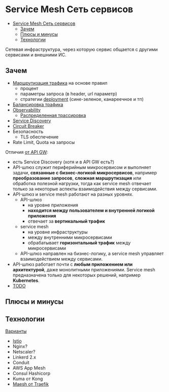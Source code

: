 # Service Mesh Сеть сервисов

- [Service Mesh Сеть сервисов](#service-mesh-сеть-сервисов)
  - [Зачем](#зачем)
  - [Плюсы и минусы](#плюсы-и-минусы)
  - [Технологии](#технологии)

Сетевая инфраструктура, через которую сервис общается с другими сервисами и внешними ИС.

## Зачем

- [Маршрутизация трафика](../../arch/pattern/deployment/pattern.proxy.reverse.md) на основе правил
  - процент
  - параметры запроса (в header, url параметр)
  - стратегии [deployment](../../arch/pattern/deployment/pattern.deploy.md) (сине-зеленое, канареечное и тп)
- [Балансировка трафика](../../arch/pattern/deployment/load.balancing.md)
- [Observability](../../arch/ability/observability.md)
  - [Распределенная трассировка](../observability/tracing.distributed.md)
- [Service Discovery](../../arch/pattern/deployment/service.discovery.md)
- [Circuit Breaker](../../arch/pattern/fault.tolerance/pattern.failure.md)
- Безопасность
  - TLS обеспечение
- Rate Limit, Quota на запросы

Отличия [от API GW](https://habr.com/ru/companies/slurm/articles/702262/):

- есть Service Discovery (хотя и в API GW есть?)
- API-шлюз служит периферийным микросервисом и выполняет задачи, __связанные с бизнес-логикой микросервисов__, например __преобразование запросов__, __сложная маршрутизация__ или обработка полезной нагрузки, тогда как service mesh отвечает только за некоторые аспекты взаимодействия между сервисами.
- API-шлюз и service mesh работают на разных уровнях. 
  - API-шлюз
    - на уровне приложения
    - __находится между пользователем и внутренней логикой приложения__
    - отвечает за __вертикальный трафик__
  - service mesh
    - на уровне инфраструктуры
    - между внутренними микросервисами
    - обрабатывает __горизонтальный трафик__ между микросервисами
  - API-шлюз направлен на бизнес-логику, а service mesh управляет взаимодействием между сервисами.
- API-шлюз работает почти с __любым приложением или архитектурой__, даже монолитными приложениями. Service mesh предназначена только для некоторых решений, например __Kubernetes__.
- [TODO](https://konghq.com/blog/enterprise/the-difference-between-api-gateways-and-service-mesh)

## Плюсы и минусы



## Технологии

[Варианты](https://habr.com/ru/companies/slurm/articles/703552/)

- [Istio](service.mesh/istio.md)
- Nginx?
- Netscaler?
- Linkerd 2.x
- Conduit
- AWS App Mesh
- Consul Hashicorp
- Kuma от Kong
- [Maesh от Traefik](https://traefik.io/traefik-mesh/)